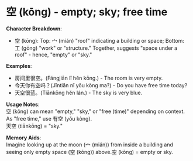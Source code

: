 # **空 (kōng) - empty; sky; free time**

**Character Breakdown**:  
- 空 (kōng): Top: 宀 (mián) "roof" indicating a building or space;
  Bottom: 工 (gōng) "work" or "structure." Together, suggests "space under a roof" - hence, "empty" or "sky."

**Examples**:  
- 房间里很空。(Fángjiān lǐ hěn kōng.) - The room is very empty.  
- 今天你有空吗？(Jīntiān nǐ yǒu kòng ma?) - Do you have free time today?  
- 天空很蓝。(Tiānkōng hěn lán.) - The sky is very blue.

**Usage Notes**:  
空 (kōng) can mean "empty," "sky," or "free (time)" depending on context.  
As "free time," use 有空 (yǒu kòng).  
天空 (tiānkōng) = "sky."

**Memory Aids**:  
Imagine looking up at the moon (宀 (mián)) from inside a building and seeing only empty space (空 (kōng)) above.空 (kōng) = empty or sky.